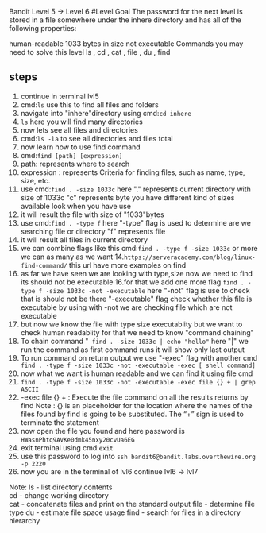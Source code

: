 Bandit Level 5 → Level 6
#Level Goal
The password for the next level is stored in a file somewhere under the inhere directory and has all of the following properties:

human-readable
1033 bytes in size
not executable
Commands you may need to solve this level
ls , cd , cat , file , du , find
## steps
1. continue in terminal lvl5
2. cmd:```ls``` use this to find all files and folders
3. navigate into "inhere"directory using cmd:```cd inhere```
4. ```ls``` here you will find many directories
5. now lets see all files and directories
6. cmd:```ls -la``` to see all  directories and files total
7. now learn how to use find command 
8. cmd:```find [path] [expression]```
9. path: represents where to search
10. expression : represents Criteria for finding files, such as name, type, size, etc.
9. use cmd:```find . -size 1033c``` here "." represents current directory with size of 1033c "c" represents byte you have different kind of sizes available look when you have use
10. it will result the file with size of "1033"bytes
11. use cmd:```find . -type f``` here "-type" flag is used to determine are we searching file or directory "f" represents file
12. it will result all files in current directory 
13. we can combine flags like this cmd:```find . -type f -size 1033c``` or more we can as many as we want
14.```https://serveracademy.com/blog/linux-find-command/``` this url have more examples on find
15. as far we have seen we are looking with type,size now we need to find its should not be executable
16.for that we add one more flag ```find . -type f -size 1033c -not -executable``` here "-not" flag is use to check that is should not be there "-executable" flag check whether this file is executable by using with -not we are checking file which are not executable
17. but now we know the file with type size executablity but we want to check human readablity for that we need to know "command chaining"
18. To chain command "``` find . -size 1033c | echo "hello"``` here "|" we run the command as first command runs it will show only last output
19. To run command on return output we use "-exec" flag with another  cmd``` find . -type f -size 1033c -not -executable -exec [ shell command]``` 
20. now what we want is human readable and we can find it using file cmd
21. ``` find . -type f -size 1033c -not -executable -exec file {} + | grep ASCII ```
22. -exec file {} + : Execute the file command on all the results returns by find
Note : {} is an placeholder for the location where the names of the files found by find is going to be substituted. The “+” sign is used to terminate the statement
23. now open the file you found and here password is ```HWasnPhtq9AVKe0dmk45nxy20cvUa6EG```
24. exit terminal using cmd:```exit```
25. use this password to log into ```ssh bandit6@bandit.labs.overthewire.org -p 2220```
26. now you are in the terminal of lvl6 continue lvl6 -> lvl7



Note:
ls - list directory contents                                   
cd - change working directory                    
cat  - concatenate files and print on the standard output
file - determine file type
du - estimate file space usage
find  - search for files in a directory hierarchy